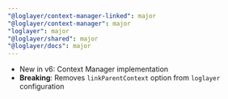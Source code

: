 ```yaml
---
"@loglayer/context-manager-linked": major
"@loglayer/context-manager": major
"loglayer": major
"@loglayer/shared": major
"@loglayer/docs": major
---
```


- New in v6: Context Manager implementation
- **Breaking**: Removes `linkParentContext` option from `loglayer` configuration
